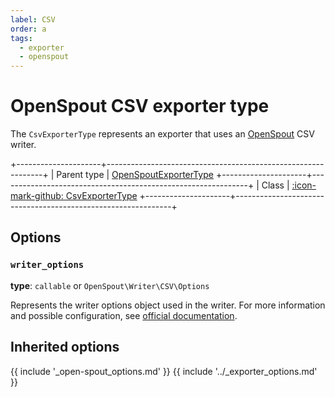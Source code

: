 ```yaml
---
label: CSV
order: a
tags:
  - exporter
  - openspout
---
```


# OpenSpout CSV exporter type

The `CsvExporterType` represents an exporter that uses an [OpenSpout](https://github.com/openspout/openspout) CSV writer.

+---------------------+--------------------------------------------------------------+
| Parent type         | [OpenSpoutExporterType](open-spout.md)
+---------------------+--------------------------------------------------------------+
| Class               | [:icon-mark-github: CsvExporterType](https://github.com/Kreyu/data-table-bundle/blob/main/src/Bridge/OpenSpout/Exporter/Type/CsvExporterType.php)
+---------------------+--------------------------------------------------------------+

## Options

### `writer_options`

**type**: `callable` or `OpenSpout\Writer\CSV\Options`

Represents the writer options object used in the writer.
For more information and possible configuration, see [official documentation](https://github.com/openspout/openspout/blob/4.x/docs/documentation.md).

## Inherited options

{{ include '_open-spout_options.md' }}
{{ include '../_exporter_options.md' }}

